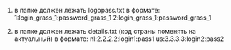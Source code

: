 1) в папке должен лежать logopass.txt в формате:
1:login_grass_1:password_grass_1
2:login_grass_1:password_grass_1

2) в папке должен лежать details.txt (код страны поменять на актуальный) в формате:
nl:2.2.2.2:login1:pass1
us:3.3.3.3:login2:pass2